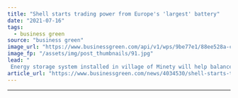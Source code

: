 ```yaml
---
title: "Shell starts trading power from Europe's 'largest' battery"
date: "2021-07-16"
tags: 
  - business green
source: "business green"
image_url: "https://www.businessgreen.com/api/v1/wps/9be77e1/88ee528a-c25f-450d-a558-5d133afba878/5/IMG-9804-185x114.jpg"
image_fp: "/assets/img/post_thumbnails/91.jpg"
lead: "
 Energy storage system installed in village of Minety will help balance UK's increasingly renewables-reliant electricity grid ..."
article_url: "https://www.businessgreen.com/news/4034530/shell-starts-trading-power-europe-largest-battery"
---
```


---
